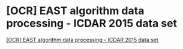 # [OCR] EAST algorithm data processing - ICDAR 2015 data set
[[OCR] EAST algorithm data processing - ICDAR 2015 data set](https://aiwithcloud.com/2022/09/16/ocr_east_algorithm_data_processing___icdar_2015_data_set/)